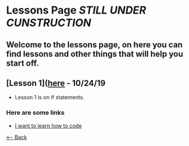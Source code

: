 # Lessons Page _**STILL UNDER CUNSTRUCTION**_
## Welcome to the lessons page, on here you can find lessons and other things that will help you start off.

## [Lesson 1]([here](./lessons/Lesson1) - 10/24/19
- Lesson 1 is on If statements.

### Here are some links
- [I want to learn how to code](./CODING)

[<-- Back](./)
